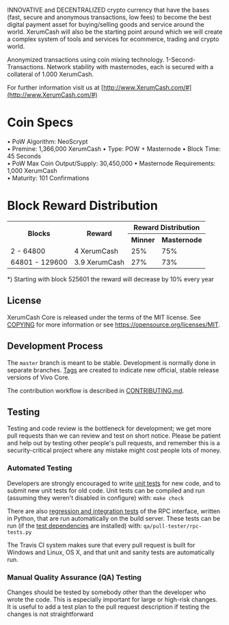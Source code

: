 INNOVATIVE and DECENTRALIZED crypto currency that have the bases (fast, secure and anonymous transactions, low fees) to become the best digital payment asset for buying/selling goods and service around the world. XerumCash will also be the starting point around which we will create a complex system of tools and services for ecommerce, trading and crypto world.

Anonymized transactions using coin mixing technology. 1-Second-Transactions. Network stability with masternodes, each is secured with a collateral of 1.000 XerumCash.

For further information visit us at [http://www.XerumCash.com/#](http://www.XerumCash.com/#)

# Coin Specs

• PoW Algorithm: NeoScrypt  
• Premine: 1,366,000 XerumCash 
• Type: POW + Masternode
• Block Time: 45 Seconds  
• PoW Max Coin Output/Supply: 30,450,000 
• Masternode Requirements: 1,000 XerumCash  
• Maturity: 101 Confirmations

# Block Reward Distribution

<table class="reward_table"width="100%">
<tr>
<th rowspan=2>Blocks</th>
<th rowspan=2>Reward</th>						
<th colspan=2>Reward Distribution</th>
</tr>
<tr>
<th>Minner</th>
<th>Masternode</th>
</tr>
<tr>
<td>2 - 64800</td>
<td>4 XerumCash</td>
<td>25%</td>
<td>75%</td>
</tr>
<tr>
<td>64801 - 129600</td>
<td>3.9 XerumCash</td>
<td>27%</td>
<td>73%</td>
</table>				
*) Starting with block 525601 the reward will decrease by 10% every year



License
-------

XerumCash Core is released under the terms of the MIT license. See [COPYING](COPYING) for more
information or see https://opensource.org/licenses/MIT.

Development Process
-------------------

The `master` branch is meant to be stable. Development is normally done in separate branches.
[Tags](https://github.com/XerumCashpay/XerumCash/tags) are created to indicate new official,
stable release versions of Vivo Core.

The contribution workflow is described in [CONTRIBUTING.md](CONTRIBUTING.md).

Testing
-------

Testing and code review is the bottleneck for development; we get more pull
requests than we can review and test on short notice. Please be patient and help out by testing
other people's pull requests, and remember this is a security-critical project where any mistake might cost people
lots of money.

### Automated Testing

Developers are strongly encouraged to write [unit tests](/doc/unit-tests.md) for new code, and to
submit new unit tests for old code. Unit tests can be compiled and run
(assuming they weren't disabled in configure) with: `make check`

There are also [regression and integration tests](/qa) of the RPC interface, written
in Python, that are run automatically on the build server.
These tests can be run (if the [test dependencies](/qa) are installed) with: `qa/pull-tester/rpc-tests.py`

The Travis CI system makes sure that every pull request is built for Windows
and Linux, OS X, and that unit and sanity tests are automatically run.

### Manual Quality Assurance (QA) Testing

Changes should be tested by somebody other than the developer who wrote the
code. This is especially important for large or high-risk changes. It is useful
to add a test plan to the pull request description if testing the changes is
not straightforward

